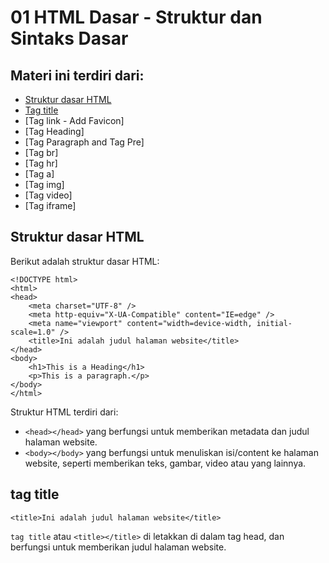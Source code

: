 # 01 HTML Dasar - Struktur dan Sintaks Dasar

## Materi ini terdiri dari:
* [Struktur dasar HTML](https://github.com/Juwono136/SCB_Coding/tree/master/01%20HTML%20Dasar%20-%20Struktur%20dan%20Sintaks%20Dasar#struktur-dasar-html)
* [Tag title](https://github.com/Juwono136/SCB_Coding/tree/master/01%20HTML%20Dasar%20-%20Struktur%20dan%20Sintaks%20Dasar#tag-title)
* [Tag link - Add Favicon]
* [Tag Heading]
* [Tag Paragraph and Tag Pre]
* [Tag br]
* [Tag hr]
* [Tag a]
* [Tag img]
* [Tag video]
* [Tag iframe]

## Struktur dasar HTML

Berikut adalah struktur dasar HTML:
```html5
<!DOCTYPE html>
<html>
<head>
    <meta charset="UTF-8" />
    <meta http-equiv="X-UA-Compatible" content="IE=edge" />
    <meta name="viewport" content="width=device-width, initial-scale=1.0" />
    <title>Ini adalah judul halaman website</title>
</head>
<body>
    <h1>This is a Heading</h1>
    <p>This is a paragraph.</p>
</body>
</html>
```

Struktur HTML terdiri dari:
* `<head></head>` yang berfungsi untuk memberikan metadata dan judul halaman website.
* `<body></body>` yang berfungsi untuk menuliskan isi/content ke halaman website, seperti memberikan teks, gambar, video atau yang lainnya.

## tag title
```html5
<title>Ini adalah judul halaman website</title>
```

`tag title` atau `<title></title>` di letakkan di dalam tag head, dan berfungsi untuk memberikan judul halaman website.

